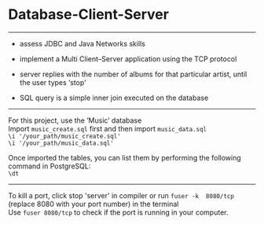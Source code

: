 # Database-Client-Server

---
- assess JDBC and Java Networks skills

- implement a Multi Client–Server application using the TCP protocol

- server replies with the number of albums for that particular artist, until the user types ‘stop'

- SQL query is a simple inner join executed on the database

---
For this project, use the ’Music’ database
<br> Import `music_create.sql` first and then import `music_data.sql`
<br> `\i '/your_path/music_create.sql'`
<br> `\i '/your_path/music_data.sql'`

Once imported the tables, you can list them by performing the
following command in PostgreSQL:
<br> `\dt`

---
To kill a port, click stop 'server' in compiler or run `fuser -k  8080/tcp` (replace 8080 with your port number) in the terminal<br>
Use `fuser 8080/tcp` to check if the port is running in your computer.
